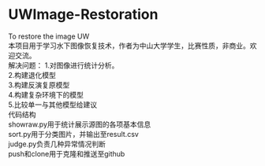 # UWImage-Restoration
To restore the image UW<br>
本项目用于学习水下图像恢复技术，作者为中山大学学生，比赛性质，非商业。欢迎交流。<br>
解决问题：
1.对图像进行统计分析。<br>
2.构建退化模型<br>
3.构建反演复原模型<br>
4.构建复杂环境下的模型<br>
5.比较单一与其他模型给建议<br>
代码结构  
showraw.py用于统计展示源图的各项基本信息<br>
sort.py用于分类图片，并输出至result.csv<br>
judge.py负责几种异常情况判断<br>
push和clone用于克隆和推送至github

